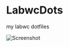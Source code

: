 # LabwcDots
my labwc dotfiles

![Screenshot](https://github.com/antomfdez/LabwcDots/blob/main/assets/fire.png)
